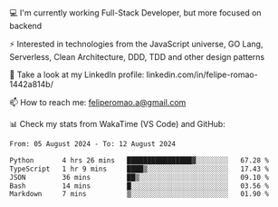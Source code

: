 💻 I'm currently working Full-Stack Developer, but more focused on backend

⚡ Interested in technologies from the JavaScript universe, GO Lang, Serverless, Clean Architecture, DDD, TDD and other design patterns

👥 Take a look at my LinkedIn profile: linkedin.com/in/felipe-romao-1442a814b/

📫 How to reach me: feliperomao.a@gmail.com

📊 Check my stats from WakaTime (VS Code) and GitHub:

<!--START_SECTION:waka-->

```txt
From: 05 August 2024 - To: 12 August 2024

Python       4 hrs 26 mins   ████████████████▓░░░░░░░░   67.28 %
TypeScript   1 hr 9 mins     ████▒░░░░░░░░░░░░░░░░░░░░   17.43 %
JSON         36 mins         ██▒░░░░░░░░░░░░░░░░░░░░░░   09.10 %
Bash         14 mins         █░░░░░░░░░░░░░░░░░░░░░░░░   03.56 %
Markdown     7 mins          ▒░░░░░░░░░░░░░░░░░░░░░░░░   01.90 %
```

<!--END_SECTION:waka-->
